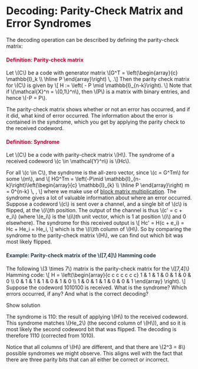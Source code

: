 # Decoding: Parity-Check Matrix and Error Syndromes

<p>The decoding operation can be described by defining the parity-check matrix:</p>
<div class="content-box pad-box-mini border border-trbl border-round">
<h4 style="color: #bc0031;"><strong>Definition: Parity-check matrix</strong></h4>
Let \(C\) be a code with generator matrix \[G^T = \left(\begin{array}{c} \mathbb{I}_k \\ \hline P \end{array}\right) \, .\] Then the parity check matrix for \(C\) is given by \[ H := \left( - P \mid \mathbb{I}_{n-k}\right). \] Note that if \(\mathcal{X}^n = \{0,1\}^n\), then \(P\) is a matrix with binary entries, and hence \(-P = P\).</div>
<p>The parity-check matrix shows whether or not an error has occurred, and if it did, what kind of error occurred. The information about the error is contained in the syndrome, which you get by applying the parity check to the received codeword.</p>
<div class="content-box pad-box-mini border border-trbl border-round">
<h4 style="color: #bc0031;"><strong>Definition: Syndrome</strong></h4>
Let \(C\) be a code with parity-check matrix \(H\). The syndrome of a received codeword \(c \in \mathcal{Y}^n\) is \(Hc\).</div>
<p>For all \(c \in C\), the syndrome is the all-zero vector, since \(c = G^Tm\) for some \(m\), and \[ HG^Tm = \left(-P\mid \mathbb{I}_{n-k}\right)\left(\begin{array}{c} \mathbb{I}_{k} \\ \hline P \end{array}\right) m = 0^{n-k} \, , \] where we make use of <a href="https://en.wikipedia.org/wiki/Block_matrix">block matrix multiplication</a>. The syndrome gives a lot of valuable information about where an error occurred. Suppose a codeword \(c\) is sent over a channel, and a single bit of \(c\) is flipped, at the \(i\)th position. The output of the channel is thus \(c' = c + e_i\) (where \(e_i\) is the \(i\)th unit vector, which is 1 at position \(i\) and 0 elsewhere). The syndrome for this received output is \[ Hc' = H(c + e_i) = Hc + He_i = He_i, \] which is the \(i\)th column of \(H\). So by comparing the syndrome to the parity-check matrix \(H\), we can find out which bit was most likely flipped.</p>
<div class="content-box pad-box-mini border border-trbl border-round">
<h4 style="color: #2d3b45;"><strong>Example: Parity-check matrix of the \([7,4]\) Hamming code</strong></h4> The following \(3 \times 7\) matrix is the parity-check matrix for the \([7,4]\) Hamming code: \[ H = \left(\begin{array}{c c c c c c c} 1 &amp; 1 &amp; 1 &amp; 0 &amp; 1 &amp; 0 &amp; 0 \\ 0 &amp; 1 &amp; 1 &amp; 1 &amp; 0 &amp; 1 &amp; 0 \\ 1 &amp; 0 &amp; 1 &amp; 1 &amp; 0 &amp; 0 &amp; 1 \end{array} \right). \] Suppose the codeword 1010100 is received. What is the syndrome? Which errors occurred, if any? And what is the correct decoding?
<p><span class="element_toggler" role="button" aria-controls="group2" aria-label="Toggler" aria-expanded="false"><span class="Button">Show solution</span></span></p>
<div id="group2" style="">
<div class="content-box">The syndrome is 110: the result of applying \(H\) to the received codeword. This syndrome matches \(He_2\) (the second column of \(H\)), and so it is most likely the second codeword bit that was flipped. The decoding is therefore 1110 (corrected from 1010).
<p>Notice that all columns of \(H\) are different, and that there are \(2^3 = 8\) possible syndromes we might observe. This aligns well with the fact that there are three parity bits that can all either be correct or incorrect.</p>
</div>
</div>
</div>